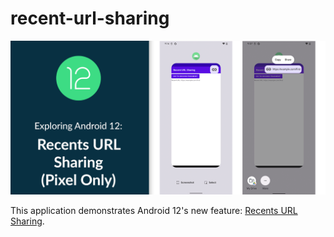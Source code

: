 # recent-url-sharing

<div align="center">
    <img src="screenshots/android-12-recents-url-sharing.png" />
</div>

This application demonstrates Android 12's new feature: [Recents URL Sharing](https://developer.android.com/guide/components/activities/recents#url-sharing).
